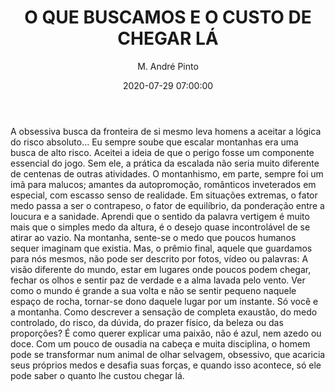 ---
title: 'O QUE BUSCAMOS E O CUSTO DE CHEGAR LÁ'
date: 2020-07-29 07:00:00
author: 'M. André Pinto'
body: 'A obsessiva busca da fronteira de si mesmo leva homens a aceitar a lógica do risco absoluto... Eu sempre soube que escalar montanhas era uma busca de alto risco. Aceitei a ideia de que o perigo fosse um componente essencial do jogo. Sem ele, a prática da escalada não seria muito diferente de centenas de outras atividades. O montanhismo, em parte, sempre foi um imã para malucos; amantes da autopromoção, românticos inveterados em especial, com escasso senso de realidade. Em situações extremas, o fator medo passa a ser o contrapeso, o fator de equilíbrio, da ponderação entre a loucura e a sanidade. Aprendi que o sentido da palavra vertigem é muito mais que o simples medo da altura, é o desejo quase incontrolável de se atirar ao vazio. Na montanha, sente-se o medo que poucos humanos sequer imaginam que existia. Mas, o prêmio final, aquele que guardamos para nós mesmos, não pode ser descrito por fotos, vídeo ou palavras: A visão diferente do mundo, estar em lugares onde poucos podem chegar, fechar os olhos e sentir paz de verdade e a alma lavada pelo vento. Ver como o mundo é grande a sua volta e não se sentir pequeno naquele espaço de rocha, tornar-se dono daquele lugar por um instante. Só você e a montanha. Como descrever a sensação de completa exaustão, do medo controlado, do risco, da dúvida, do prazer físico, da beleza ou das proporções? É como querer explicar uma paixão, não é azul, nem azedo ou doce. Com um pouco de ousadia na cabeça e muita disciplina, o homem pode se transformar num animal de olhar selvagem, obsessivo, que acaricia seus próprios medos e desafia suas forças, e quando isso acontece, só ele pode saber o quanto lhe custou chegar lá.'
---